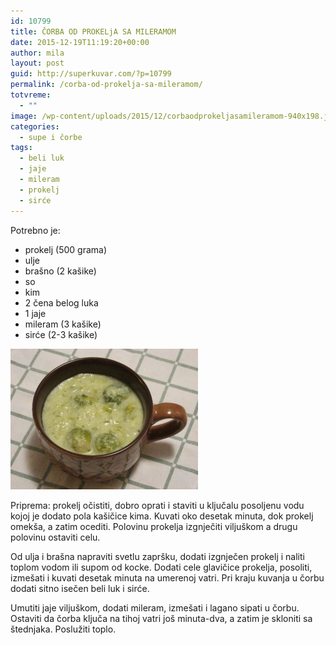 ```yaml
---
id: 10799
title: ČORBA OD PROKELjA SA MILERAMOM
date: 2015-12-19T11:19:20+00:00
author: mila
layout: post
guid: http://superkuvar.com/?p=10799
permalink: /corba-od-prokelja-sa-mileramom/
totvreme:
  - ""
image: /wp-content/uploads/2015/12/corbaodprokeljasamileramom-940x198.jpg
categories:
  - supe i čorbe
tags:
  - beli luk
  - jaje
  - mileram
  - prokelj
  - sirće
---
```

Potrebno je:  
* prokelj (500 grama)  
* ulje  
* brašno (2 kašike)  
* so  
* kim  
* 2 čena belog luka  
* 1 jaje  
* mileram (3 kašike)  
* sirće (2-3 kašike)

[<img class="alignnone size-medium wp-image-10802" src="/wp-content/uploads/2015/12/corbaodprokeljasamileramom-300x225.jpg" alt="corbaodprokeljasamileramom" width="300" height="225" />](/wp-content/uploads/2015/12/corbaodprokeljasamileramom-e1450523861983.jpg)

Priprema: prokelj očistiti, dobro oprati i staviti u ključalu posoljenu vodu kojoj je dodato pola kašičice kima. Kuvati oko desetak minuta, dok prokelj omekša, a zatim ocediti. Polovinu prokelja izgnječiti viljuškom a drugu polovinu ostaviti celu.

Od ulja i brašna napraviti svetlu zapršku, dodati izgnječen prokelj i naliti toplom vodom ili supom od kocke. Dodati cele glavičice prokelja, posoliti, izmešati i kuvati desetak minuta na umerenoj vatri. Pri kraju kuvanja u čorbu dodati sitno isečen beli luk i sirće.

Umutiti jaje viljuškom, dodati mileram, izmešati i lagano sipati u čorbu. Ostaviti da čorba ključa na tihoj vatri još minuta-dva, a zatim je skloniti sa štednjaka. Poslužiti toplo.